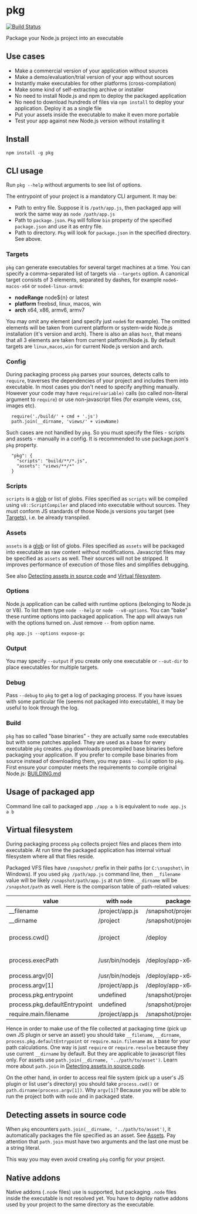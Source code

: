 # pkg

[![Build Status](https://travis-ci.com/zeit/pkg.svg?token=CPbpm6MRBVbWVmDFaLxs&branch=master)](https://travis-ci.com/zeit/pkg)

Package your Node.js project into an executable

## Use cases

* Make a commercial version of your application without sources
* Make a demo/evaluation/trial version of your app without sources
* Instantly make executables for other platforms (cross-compilation)
* Make some kind of self-extracting archive or installer
* No need to install Node.js and npm to deploy the packaged application
* No need to download hundreds of files via `npm install` to deploy
your application. Deploy it as a single file
* Put your assets inside the executable to make it even more portable
* Test your app against new Node.js version without installing it

## Install

```
npm install -g pkg
```

## CLI usage

Run `pkg --help` without arguments to see list of options.

The entrypoint of your project is a mandatory CLI argument.
It may be:

* Path to entry file. Suppose it is `/path/app.js`, then
packaged app will work the same way as `node /path/app.js`
* Path to `package.json`. `Pkg` will follow `bin` property of
the specified `package.json` and use it as entry file.
* Path to directory. `Pkg` will look for `package.json` in
the specified directory. See above.

### Targets

`pkg` can generate executables for several target machines at a
time. You can specify a comma-separated list of targets via `--targets`
option. A canonical target consists of 3 elements, separated by
dashes, for example `node6-macos-x64` or `node4-linux-armv6`:

* **nodeRange** node${n} or latest
* **platform** freebsd, linux, macos, win
* **arch** x64, x86, armv6, armv7

You may omit any element (and specify just `node6` for example).
The omitted elements will be taken from current platform or
system-wide Node.js installation (it's version and arch).
There is also an alias `host`, that means that all 3 elements
are taken from current platform/Node.js. By default targets are
`linux,macos,win` for current Node.js version and arch.

### Config

During packaging process `pkg` parses your sources, detects
calls to `require`, traverses the dependencies of your project
and includes them into executable. In most cases you
don't need to specify anything manually. However your code
may have `require(variable)` calls (so called non-literal
argument to `require`) or use non-javascript files (for
example views, css, images etc).
```
  require('./build/' + cmd + '.js')
  path.join(__dirname, 'views/' + viewName)
```
Such cases are not handled by `pkg`. So you must specify the
files - scripts and assets - manually in a config. It is
recommended to use package.json's `pkg` property.
```
  "pkg": {
    "scripts": "build/**/*.js",
    "assets": "views/**/*"
  }
```


### Scripts

`scripts` is a [glob](https://github.com/sindresorhus/globby)
or list of globs. Files specified as `scripts` will be compiled
using `v8::ScriptCompiler` and placed into executable without
sources. They must conform JS standards of those Node.js versions
you target (see [Targets](#targets)), i.e. be already transpiled.

### Assets

`assets` is a [glob](https://github.com/sindresorhus/globby)
or list of globs. Files specified as `assets` will be packaged
into executable as raw content without modifications. Javascript
files may be specified as `assets` as well. Their sources will
not be stripped. It improves performance of execution of those
files and simplifies debugging.

See also
[Detecting assets in source code](#detecting-assets-in-source-code) and
[Virtual filesystem](#virtual-filesystem).

### Options

Node.js application can be called with runtime options
(belonging to Node.js or V8). To list them type `node --help` or
`node --v8-options`. You can "bake" these runtime options into
packaged application. The app will always run with the options
turned on. Just remove `--` from option name.
```
pkg app.js --options expose-gc
```

### Output

You may specify `--output` if you create only one executable
or `--out-dir` to place executables for multiple targets.

### Debug

Pass `--debug` to `pkg` to get a log of packaging process.
If you have issues with some particular file (seems not packaged
into executable), it may be useful to look through the log.

### Build

`pkg` has so called "base binaries" - they are actually same
`node` executables but with some patches applied. They are
used as a base for every executable `pkg` creates. `pkg`
downloads precompiled base binaries before packaging your
application. If you prefer to compile base binaries from
source instead of downloading them, you may pass `--build`
option to `pkg`. First ensure your computer meets the
requirements to compile original Node.js:
[BUILDING.md](https://github.com/nodejs/node/blob/master/BUILDING.md)

## Usage of packaged app

Command line call to packaged app `./app a b` is equivalent
to `node app.js a b`

## Virtual filesystem

During packaging process `pkg` collects project files and places
them into executable. At run time the packaged application has
internal virtual filesystem where all that files reside.

Packaged VFS files have `/snapshot/` prefix in their paths (or
`C:\snapshot\` in Windows). If you used `pkg /path/app.js` command line,
then `__filename` value will be likely `/snapshot/path/app.js`
at run time. `__dirname` will be `/snapshot/path` as well. Here is
the comparison table of path-related values:

value                          | with `node`         | packaged                   | comments
-------------------------------|---------------------|----------------------------|-----------
__filename                     | /project/app.js     | /snapshot/project/app.js   |
__dirname                      | /project            | /snapshot/project          |
process.cwd()                  | /project            | /deploy                    | suppose the app is called ...
process.execPath               | /usr/bin/nodejs     | /deploy/app-x64            | `app-x64` and run in `/deploy`
process.argv[0]                | /usr/bin/nodejs     | /deploy/app-x64            |
process.argv[1]                | /project/app.js     | /deploy/app-x64            |
process.pkg.entrypoint         | undefined           | /snapshot/project/app.js   |
process.pkg.defaultEntrypoint  | undefined           | /snapshot/project/app.js   |
require.main.filename          | /project/app.js     | /snapshot/project/app.js   |

Hence in order to make use of the file collected at packaging
time (pick up own JS plugin or serve an asset) you should take
`__filename`, `__dirname`, `process.pkg.defaultEntrypoint`
or `require.main.filename` as a base for your path calculations.
One way is just `require` or `require.resolve` because they use
current `__dirname` by default. But they are applicable to
javascript files only. For assets use
`path.join(__dirname, '../path/to/asset')`. Learn more about
`path.join` in
[Detecting assets in source code](#detecting-assets-in-source-code).

On the other hand, in order to access real file system (pick
up a user's JS plugin or list user's directory) you should take
`process.cwd()` or `path.dirname(process.argv[1])`. Why `argv[1]`?
Because you will be able to run the project both with `node`
and in packaged state.

## Detecting assets in source code

When `pkg` encounters `path.join(__dirname, '../path/to/asset')`,
it automatically packages the file specified as an asset. See
[Assets](#assets). Pay attention that `path.join` must have two
arguments and the last one must be a string literal.

This way you may even avoid creating `pkg` config for your project.

## Native addons

Native addons (`.node` files) use is supported, but packaging
`.node` files inside the executable is not resolved yet. You have
to deploy native addons used by your project to the same directory
as the executable.
